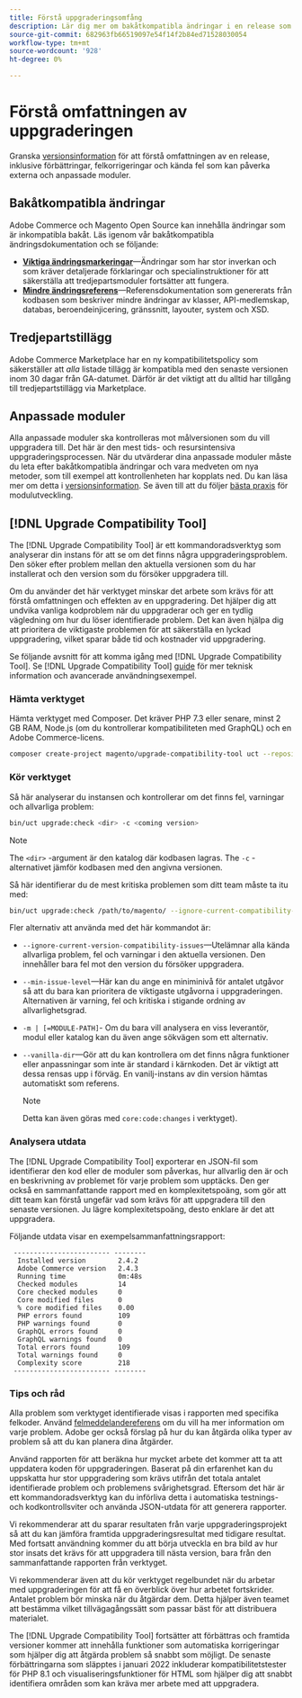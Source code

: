 ```yaml
---
title: Förstå uppgraderingsomfång
description: Lär dig mer om bakåtkompatibla ändringar i en release som kan påverka anpassade moduler eller tillägg från tredje part från Adobe Commerce eller Magento Open Source.
source-git-commit: 682963fb66519097e54f14f2b84ed71528030054
workflow-type: tm+mt
source-wordcount: '928'
ht-degree: 0%

---
```



# Förstå omfattningen av uppgraderingen

Granska [versionsinformation](https://devdocs.magento.com/guides/v2.4/release-notes/bk-release-notes.html) för att förstå omfattningen av en release, inklusive förbättringar, felkorrigeringar och kända fel som kan påverka externa och anpassade moduler.

## Bakåtkompatibla ändringar

Adobe Commerce och Magento Open Source kan innehålla ändringar som är inkompatibla bakåt. Läs igenom vår bakåtkompatibla ändringsdokumentation och se följande:

- **[Viktiga ändringsmarkeringar](https://devdocs.magento.com/guides/v2.4/release-notes/backward-incompatible-changes/index.html)**—Ändringar som har stor inverkan och som kräver detaljerade förklaringar och specialinstruktioner för att säkerställa att tredjepartsmoduler fortsätter att fungera.
- **[Mindre ändringsreferens](https://devdocs.magento.com/guides/v2.4/release-notes/backward-incompatible-changes/reference.html)**—Referensdokumentation som genererats från kodbasen som beskriver mindre ändringar av klasser, API-medlemskap, databas, beroendeinjicering, gränssnitt, layouter, system och XSD.

## Tredjepartstillägg

Adobe Commerce Marketplace har en ny kompatibilitetspolicy som säkerställer att _alla_ listade tillägg är kompatibla med den senaste versionen inom 30 dagar från GA-datumet. Därför är det viktigt att du alltid har tillgång till tredjepartstillägg via Marketplace.

## Anpassade moduler

Alla anpassade moduler ska kontrolleras mot målversionen som du vill uppgradera till. Det här är den mest tids- och resursintensiva uppgraderingsprocessen. När du utvärderar dina anpassade moduler måste du leta efter bakåtkompatibla ändringar och vara medveten om nya metoder, som till exempel att kontrollenheten har kopplats ned. Du kan läsa mer om detta i [versionsinformation](https://devdocs.magento.com/guides/v2.4/release-notes/bk-release-notes.html). Se även till att du följer [bästa praxis](https://developer.adobe.com/commerce/php/best-practices/extensions/) för modulutveckling.

## [!DNL Upgrade Compatibility Tool]

The [!DNL Upgrade Compatibility Tool] är ett kommandoradsverktyg som analyserar din instans för att se om det finns några uppgraderingsproblem. Den söker efter problem mellan den aktuella versionen som du har installerat och den version som du försöker uppgradera till.

Om du använder det här verktyget minskar det arbete som krävs för att förstå omfattningen och effekten av en uppgradering. Det hjälper dig att undvika vanliga kodproblem när du uppgraderar och ger en tydlig vägledning om hur du löser identifierade problem. Det kan även hjälpa dig att prioritera de viktigaste problemen för att säkerställa en lyckad uppgradering, vilket sparar både tid och kostnader vid uppgradering.

Se följande avsnitt för att komma igång med [!DNL Upgrade Compatibility Tool]. Se [!DNL Upgrade Compatibility Tool] [guide](../upgrade-compatibility-tool/overview.md) för mer teknisk information och avancerade användningsexempel.

### Hämta verktyget

Hämta verktyget med Composer. Det kräver PHP 7.3 eller senare, minst 2 GB RAM, Node.js (om du kontrollerar kompatibiliteten med GraphQL) och en Adobe Commerce-licens.

```bash
composer create-project magento/upgrade-compatibility-tool uct --repository https://repo.magento.com
```

### Kör verktyget

Så här analyserar du instansen och kontrollerar om det finns fel, varningar och allvarliga problem:

```bash
bin/uct upgrade:check <dir> -c <coming version> 
```

>[!NOTE]
>
> The `<dir>` -argument är den katalog där kodbasen lagras. The `-c` -alternativet jämför kodbasen med den angivna versionen.

Så här identifierar du de mest kritiska problemen som ditt team måste ta itu med:

```bash
bin/uct upgrade:check /path/to/magento/ --ignore-current-compatibility-issues –min-issue-level critical --vanilla-dir /path/to/vanilla/code/ /path/to/magento/app/code/Vendor/
```

Fler alternativ att använda med det här kommandot är:

- `--ignore-current-version-compatibility-issues`—Utelämnar alla kända allvarliga problem, fel och varningar i den aktuella versionen. Den innehåller bara fel mot den version du försöker uppgradera.

- `--min-issue-level`—Här kan du ange en miniminivå för antalet utgåvor så att du bara kan prioritera de viktigaste utgåvorna i uppgraderingen. Alternativen är varning, fel och kritiska i stigande ordning av allvarlighetsgrad.

- `-m | [=MODULE-PATH]`- Om du bara vill analysera en viss leverantör, modul eller katalog kan du även ange sökvägen som ett alternativ.

- `--vanilla-dir`—Gör att du kan kontrollera om det finns några funktioner eller anpassningar som inte är standard i kärnkoden. Det är viktigt att dessa rensas upp i förväg. En vanilj-instans av din version hämtas automatiskt som referens.

   >[!NOTE]
   >
   > Detta kan även göras med `core:code:changes` i verktyget).

### Analysera utdata

The [!DNL Upgrade Compatibility Tool] exporterar en JSON-fil som identifierar den kod eller de moduler som påverkas, hur allvarlig den är och en beskrivning av problemet för varje problem som upptäcks. Den ger också en sammanfattande rapport med en komplexitetspoäng, som gör att ditt team kan förstå ungefär vad som krävs för att uppgradera till den senaste versionen. Ju lägre komplexitetspoäng, desto enklare är det att uppgradera.

Följande utdata visar en exempelsammanfattningsrapport:

```console
 ------------------------ --------
  Installed version        2.4.2
  Adobe Commerce version   2.4.3
  Running time             0m:48s
  Checked modules          14
  Core checked modules     0
  Core modified files      0
  % core modified files    0.00
  PHP errors found         109
  PHP warnings found       0
  GraphQL errors found     0
  GraphQL warnings found   0
  Total errors found       109
  Total warnings found     0
  Complexity score         218
 ------------------------ --------
```

### Tips och råd

Alla problem som verktyget identifierade visas i rapporten med specifika felkoder. Använd [felmeddelandereferens](../upgrade-compatibility-tool/error-messages.md) om du vill ha mer information om varje problem. Adobe ger också förslag på hur du kan åtgärda olika typer av problem så att du kan planera dina åtgärder.

Använd rapporten för att beräkna hur mycket arbete det kommer att ta att uppdatera koden för uppgraderingen. Baserat på din erfarenhet kan du uppskatta hur stor uppgradering som krävs utifrån det totala antalet identifierade problem och problemens svårighetsgrad. Eftersom det här är ett kommandoradsverktyg kan du införliva detta i automatiska testnings- och kodkontrollsviter och använda JSON-utdata för att generera rapporter.

Vi rekommenderar att du sparar resultaten från varje uppgraderingsprojekt så att du kan jämföra framtida uppgraderingsresultat med tidigare resultat. Med fortsatt användning kommer du att börja utveckla en bra bild av hur stor insats det krävs för att uppgradera till nästa version, bara från den sammanfattande rapporten från verktyget.

Vi rekommenderar även att du kör verktyget regelbundet när du arbetar med uppgraderingen för att få en överblick över hur arbetet fortskrider. Antalet problem bör minska när du åtgärdar dem. Detta hjälper även teamet att bestämma vilket tillvägagångssätt som passar bäst för att distribuera materialet.

The [!DNL Upgrade Compatibility Tool] fortsätter att förbättras och framtida versioner kommer att innehålla funktioner som automatiska korrigeringar som hjälper dig att åtgärda problem så snabbt som möjligt. De senaste förbättringarna som släpptes i januari 2022 inkluderar kompatibilitetstester för PHP 8.1 och visualiseringsfunktioner för HTML som hjälper dig att snabbt identifiera områden som kan kräva mer arbete med att uppgradera.
